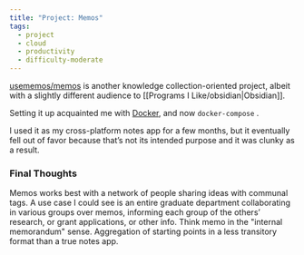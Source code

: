 ```yaml
---
title: "Project: Memos"
tags:
  - project
  - cloud
  - productivity
  - difficulty-moderate
---
```

[usememos/memos](https://github.com/usememos/memos) is another knowledge collection-oriented project, albeit with a slightly different audience to [[Programs I Like/obsidian|Obsidian]].

Setting it up acquainted me with [Docker](https://docker.com), and now `docker-compose` .

I used it as my cross-platform notes app for a few months, but it eventually fell out of favor because that’s not its intended purpose and it was clunky as a result. 

### Final Thoughts
Memos works best with a network of people sharing ideas with communal tags. A use case I could see is an entire graduate department collaborating in various groups over memos, informing each group of the others’ research, or grant applications, or other info. Think memo in the "internal memorandum" sense. Aggregation of starting points in a less transitory format than a true notes app. 